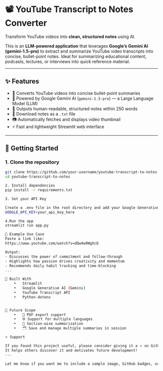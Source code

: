 # 📽️ YouTube Transcript to Notes Converter

Transform YouTube videos into **clean, structured notes** using AI.

This is an **LLM-powered application** that leverages **Google’s Gemini AI (gemini-1.5-pro)** to extract and summarize YouTube video transcripts into concise, bullet-point notes. Ideal for summarizing educational content, podcasts, lectures, or interviews into quick reference material.

---

## ✨ Features

- 🎯 Converts YouTube videos into concise bullet-point summaries  
- 🧠 Powered by Google Gemini AI (`gemini-1.5-pro`) — a Large Language Model (LLM)  
- 📝 Outputs human-readable, structured notes within 250 words  
- 💾 Download notes as a `.txt` file  
- 📷 Automatically fetches and displays video thumbnail  
- ⚡ Fast and lightweight Streamlit web interface  

---
## 🚀 Getting Started

### 1. Clone the repository

```bash
git clone https://github.com/your-username/youtube-transcript-to-notes.git
cd youtube-transcript-to-notes

2. Install dependencies
pip install -r requirements.txt

3. Set your API Key

Create a .env file in the root directory and add your Google Generative AI API Key:
GOOGLE_API_KEY=your_api_key_here

4.Run the app
streamlit run app.py

🧪 Example Use Case
Paste a link like:
https://www.youtube.com/watch?v=dQw4w9WgXcQ

Output:
- Discusses the power of commitment and follow-through  
- Highlights how passion drives creativity and momentum  
- Recommends daily habit tracking and time-blocking  
...

🧰 Built With
	•	Streamlit
	•	Google Generative AI (Gemini)
	•	YouTube Transcript API
	•	Python-dotenv


📌 Future Scope
	•	📄 PDF export support
	•	🌐 Support for multiple languages
	•	🧩 Section-wise summarization
	•	🗂️ Save and manage multiple summaries in session

⭐ Support

If you found this project useful, please consider giving it a ⭐ on GitHub.
It helps others discover it and motivates future development!
---

Let me know if you want me to include a sample image, GitHub badges, or deployment instructions too!






